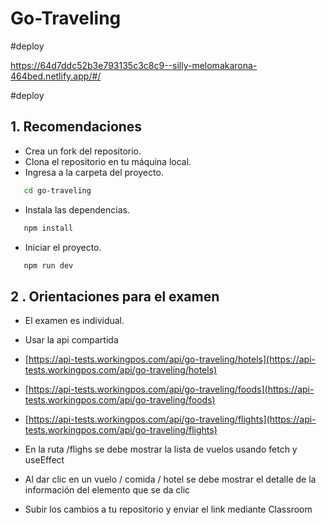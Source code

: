 # Go-Traveling

#deploy

https://64d7ddc52b3e793135c3c8c9--silly-melomakarona-464bed.netlify.app/#/

#deploy

## 1. Recomendaciones

* Crea un fork del repositorio.
* Clona el repositorio en tu máquina local.
* Ingresa a la carpeta del proyecto.

```bash
   cd go-traveling
```

* Instala las dependencias.

```bash
   npm install
```

* Iniciar el proyecto.

```bash
   npm run dev
```

## 2 . Orientaciones para el examen

* El examen es individual.
* Usar la api compartida

* [https://api-tests.workingpos.com/api/go-traveling/hotels](https://api-tests.workingpos.com/api/go-traveling/hotels)
* [https://api-tests.workingpos.com/api/go-traveling/foods](https://api-tests.workingpos.com/api/go-traveling/foods)
* [https://api-tests.workingpos.com/api/go-traveling/flights](https://api-tests.workingpos.com/api/go-traveling/flights)

* En la ruta /flighs se debe mostrar la lista de vuelos usando fetch y useEffect

* Al dar clic en un vuelo / comida / hotel se debe mostrar el detalle de la información del elemento que se da clic

* Subir los cambios a tu repositorio y enviar el link mediante Classroom
